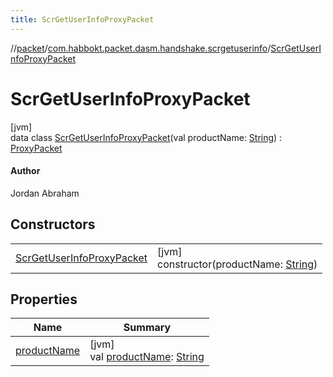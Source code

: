 ```yaml
---
title: ScrGetUserInfoProxyPacket
---
```

//[packet](../../../index.html)/[com.habbokt.packet.dasm.handshake.scrgetuserinfo](../index.html)/[ScrGetUserInfoProxyPacket](index.html)



# ScrGetUserInfoProxyPacket



[jvm]\
data class [ScrGetUserInfoProxyPacket](index.html)(val productName: [String](https://kotlinlang.org/api/latest/jvm/stdlib/kotlin/-string/index.html)) : [ProxyPacket](../../../../api/api/com.habbokt.api.packet/-proxy-packet/index.html)

#### Author



Jordan Abraham



## Constructors


| | |
|---|---|
| [ScrGetUserInfoProxyPacket](-scr-get-user-info-proxy-packet.html) | [jvm]<br>constructor(productName: [String](https://kotlinlang.org/api/latest/jvm/stdlib/kotlin/-string/index.html)) |


## Properties


| Name | Summary |
|---|---|
| [productName](product-name.html) | [jvm]<br>val [productName](product-name.html): [String](https://kotlinlang.org/api/latest/jvm/stdlib/kotlin/-string/index.html) |

